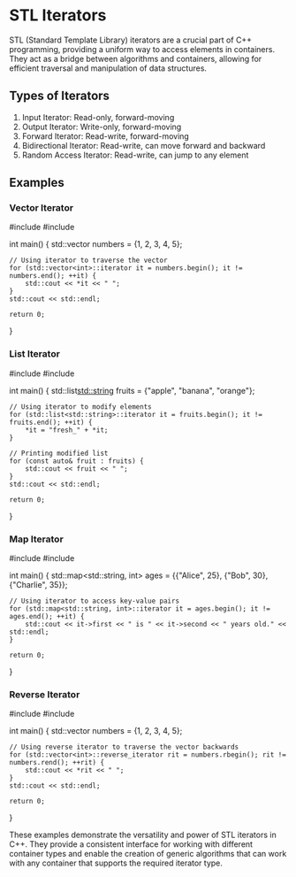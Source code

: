
# STL Iterators

STL (Standard Template Library) iterators are a crucial part of C++ programming, providing a uniform way to access elements in containers. They act as a bridge between algorithms and containers, allowing for efficient traversal and manipulation of data structures.

## Types of Iterators

1. Input Iterator: Read-only, forward-moving
2. Output Iterator: Write-only, forward-moving
3. Forward Iterator: Read-write, forward-moving
4. Bidirectional Iterator: Read-write, can move forward and backward
5. Random Access Iterator: Read-write, can jump to any element

## Examples

### Vector Iterator


#include <iostream>
#include <vector>

int main() {
    std::vector<int> numbers = {1, 2, 3, 4, 5};

    // Using iterator to traverse the vector
    for (std::vector<int>::iterator it = numbers.begin(); it != numbers.end(); ++it) {
        std::cout << *it << " ";
    }
    std::cout << std::endl;

    return 0;
}


### List Iterator


#include <iostream>
#include <list>

int main() {
    std::list<std::string> fruits = {"apple", "banana", "orange"};

    // Using iterator to modify elements
    for (std::list<std::string>::iterator it = fruits.begin(); it != fruits.end(); ++it) {
        *it = "fresh_" + *it;
    }

    // Printing modified list
    for (const auto& fruit : fruits) {
        std::cout << fruit << " ";
    }
    std::cout << std::endl;

    return 0;
}


### Map Iterator


#include <iostream>
#include <map>

int main() {
    std::map<std::string, int> ages = {{"Alice", 25}, {"Bob", 30}, {"Charlie", 35}};

    // Using iterator to access key-value pairs
    for (std::map<std::string, int>::iterator it = ages.begin(); it != ages.end(); ++it) {
        std::cout << it->first << " is " << it->second << " years old." << std::endl;
    }

    return 0;
}


### Reverse Iterator


#include <iostream>
#include <vector>

int main() {
    std::vector<int> numbers = {1, 2, 3, 4, 5};

    // Using reverse iterator to traverse the vector backwards
    for (std::vector<int>::reverse_iterator rit = numbers.rbegin(); rit != numbers.rend(); ++rit) {
        std::cout << *rit << " ";
    }
    std::cout << std::endl;

    return 0;
}


These examples demonstrate the versatility and power of STL iterators in C++. They provide a consistent interface for working with different container types and enable the creation of generic algorithms that can work with any container that supports the required iterator type.
